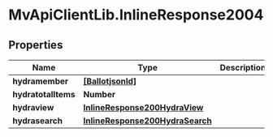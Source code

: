 # MvApiClientLib.InlineResponse2004

## Properties

Name | Type | Description | Notes
------------ | ------------- | ------------- | -------------
**hydramember** | [**[Ballotjsonld]**](Ballotjsonld.md) |  | 
**hydratotalItems** | **Number** |  | [optional] 
**hydraview** | [**InlineResponse200HydraView**](InlineResponse200HydraView.md) |  | [optional] 
**hydrasearch** | [**InlineResponse200HydraSearch**](InlineResponse200HydraSearch.md) |  | [optional] 


